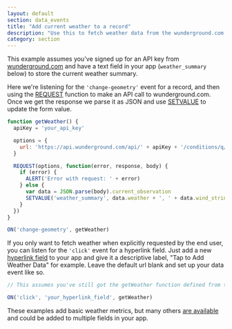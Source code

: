 ```yaml
---
layout: default
section: data_events
title: "Add current weather to a record"
description: "Use this to fetch weather data from the wunderground.com API and add it to the record."
category: section
---
```


This example assumes you've signed up for an API key from [wunderground.com](https://www.wunderground.com/weather/api) and have a text field in your app (`weather_summary` below) to store the current weather summary.

Here we're listening for the `'change-geometry'` event for a record, and then using the [REQUEST](/data-events/reference/request) function to make an API call to wunderground.com. Once we get the response we parse it as JSON and use [SETVALUE](/data-events/reference/setvalue) to update the form value.

```js
function getWeather() {
  apiKey = 'your_api_key'

  options = {
    url: 'https://api.wunderground.com/api/' + apiKey + '/conditions/q/' + LATITUDE() + ',' + LONGITUDE() + '.json'
  }

  REQUEST(options, function(error, response, body) {
    if (error) {
      ALERT('Error with request: ' + error)
    } else {
      var data = JSON.parse(body).current_observation
      SETVALUE('weather_summary', data.weather + ', ' + data.wind_string)
    }
  })
}

ON('change-geometry', getWeather)
```

If you only want to fetch weather when explicitly requested by the end user, you can listen for the `'click'` event for a hyperlink field. Just add a new [hyperlink field](http://www.fulcrumapp.com/help/hyperlink-fields/) to your app and give it a descriptive label, "Tap to Add Weather Data" for example. Leave the default url blank and set up your data event like so.

```js
// This assumes you've still got the getWeather function defined from the example above

ON('click', 'your_hyperlink_field', getWeather)
```

These examples add basic weather metrics, but many others [are available](https://www.wunderground.com/weather/api/d/docs?d=data/conditions) and could be added to multiple fields in your app.
